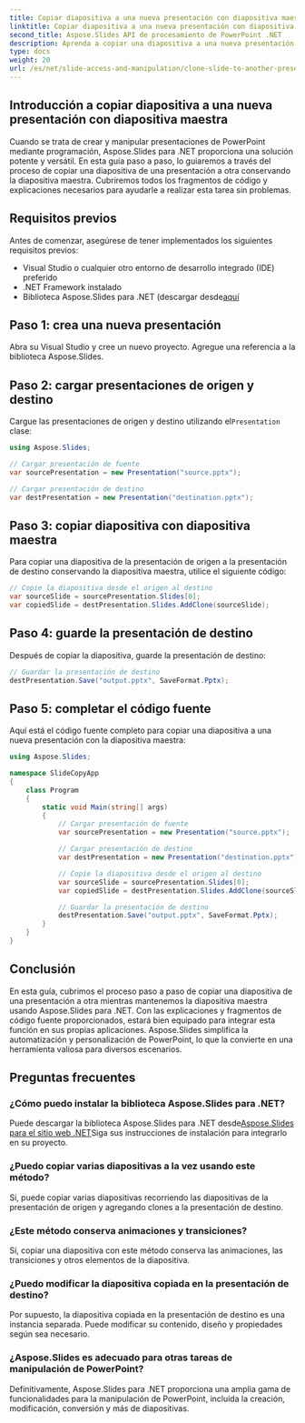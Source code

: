 ```yaml
---
title: Copiar diapositiva a una nueva presentación con diapositiva maestra
linktitle: Copiar diapositiva a una nueva presentación con diapositiva maestra
second_title: Aspose.Slides API de procesamiento de PowerPoint .NET
description: Aprenda a copiar una diapositiva a una nueva presentación de PowerPoint conservando la diapositiva maestra usando Aspose.Slides para .NET. Esta guía completa paso a paso incluye ejemplos de código fuente y cubre la carga de presentaciones, la copia de diapositivas, la conservación de animaciones y más.
type: docs
weight: 20
url: /es/net/slide-access-and-manipulation/clone-slide-to-another-presentation-with-master/
---
```


## Introducción a copiar diapositiva a una nueva presentación con diapositiva maestra

Cuando se trata de crear y manipular presentaciones de PowerPoint mediante programación, Aspose.Slides para .NET proporciona una solución potente y versátil. En esta guía paso a paso, lo guiaremos a través del proceso de copiar una diapositiva de una presentación a otra conservando la diapositiva maestra. Cubriremos todos los fragmentos de código y explicaciones necesarios para ayudarle a realizar esta tarea sin problemas.

## Requisitos previos

Antes de comenzar, asegúrese de tener implementados los siguientes requisitos previos:

- Visual Studio o cualquier otro entorno de desarrollo integrado (IDE) preferido
- .NET Framework instalado
-  Biblioteca Aspose.Slides para .NET (descargar desde[aquí](https://releases.aspose.com/slides/net/)

## Paso 1: crea una nueva presentación

Abra su Visual Studio y cree un nuevo proyecto. Agregue una referencia a la biblioteca Aspose.Slides.

## Paso 2: cargar presentaciones de origen y destino

 Cargue las presentaciones de origen y destino utilizando el`Presentation` clase:

```csharp
using Aspose.Slides;

// Cargar presentación de fuente
var sourcePresentation = new Presentation("source.pptx");

// Cargar presentación de destino
var destPresentation = new Presentation("destination.pptx");
```

## Paso 3: copiar diapositiva con diapositiva maestra

Para copiar una diapositiva de la presentación de origen a la presentación de destino conservando la diapositiva maestra, utilice el siguiente código:

```csharp
// Copie la diapositiva desde el origen al destino
var sourceSlide = sourcePresentation.Slides[0];
var copiedSlide = destPresentation.Slides.AddClone(sourceSlide);
```

## Paso 4: guarde la presentación de destino

Después de copiar la diapositiva, guarde la presentación de destino:

```csharp
// Guardar la presentación de destino
destPresentation.Save("output.pptx", SaveFormat.Pptx);
```

## Paso 5: completar el código fuente

Aquí está el código fuente completo para copiar una diapositiva a una nueva presentación con la diapositiva maestra:

```csharp
using Aspose.Slides;

namespace SlideCopyApp
{
    class Program
    {
        static void Main(string[] args)
        {
            // Cargar presentación de fuente
            var sourcePresentation = new Presentation("source.pptx");

            // Cargar presentación de destino
            var destPresentation = new Presentation("destination.pptx");

            // Copie la diapositiva desde el origen al destino
            var sourceSlide = sourcePresentation.Slides[0];
            var copiedSlide = destPresentation.Slides.AddClone(sourceSlide);

            // Guardar la presentación de destino
            destPresentation.Save("output.pptx", SaveFormat.Pptx);
        }
    }
}
```

## Conclusión

En esta guía, cubrimos el proceso paso a paso de copiar una diapositiva de una presentación a otra mientras mantenemos la diapositiva maestra usando Aspose.Slides para .NET. Con las explicaciones y fragmentos de código fuente proporcionados, estará bien equipado para integrar esta función en sus propias aplicaciones. Aspose.Slides simplifica la automatización y personalización de PowerPoint, lo que la convierte en una herramienta valiosa para diversos escenarios.

## Preguntas frecuentes

### ¿Cómo puedo instalar la biblioteca Aspose.Slides para .NET?

 Puede descargar la biblioteca Aspose.Slides para .NET desde[Aspose.Slides para el sitio web .NET](https://releases.aspose.com/slides/net/)Siga sus instrucciones de instalación para integrarlo en su proyecto.

### ¿Puedo copiar varias diapositivas a la vez usando este método?

Sí, puede copiar varias diapositivas recorriendo las diapositivas de la presentación de origen y agregando clones a la presentación de destino.

### ¿Este método conserva animaciones y transiciones?

Sí, copiar una diapositiva con este método conserva las animaciones, las transiciones y otros elementos de la diapositiva.

### ¿Puedo modificar la diapositiva copiada en la presentación de destino?

Por supuesto, la diapositiva copiada en la presentación de destino es una instancia separada. Puede modificar su contenido, diseño y propiedades según sea necesario.

### ¿Aspose.Slides es adecuado para otras tareas de manipulación de PowerPoint?

Definitivamente, Aspose.Slides para .NET proporciona una amplia gama de funcionalidades para la manipulación de PowerPoint, incluida la creación, modificación, conversión y más de diapositivas.